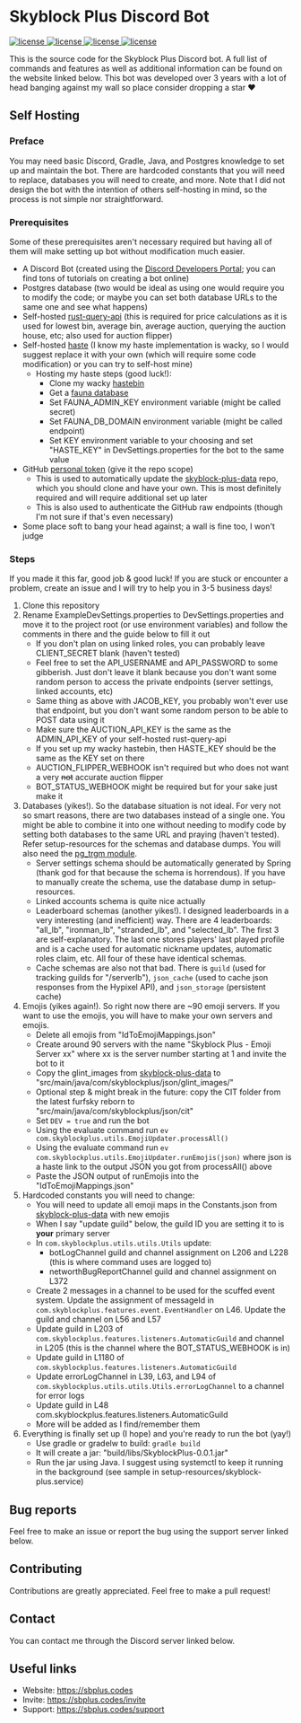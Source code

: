 # Skyblock Plus Discord Bot
<a href="https://github.com/kr45732/skyblock-plus/blob/master/LICENSE" target="_blank">
  <img alt="license" src="https://img.shields.io/github/license/kr45732/skyblock-plus?style=for-the-badge" />
</a>
<a href="https://sbplus.codes/support" target="_blank">
  <img alt="license" src="https://img.shields.io/discord/796790757947867156?color=4166f5&label=discord&style=for-the-badge" />
</a> 
<a href="https://github.com/kr45732/skyblock-plus/stargazers" target="_blank">
  <img alt="license" src="https://img.shields.io/github/stars/kr45732/skyblock-plus?style=for-the-badge" />
</a>
<a href="https://github.com/kr45732/skyblock-plus/contributors" target="_blank">
  <img alt="license" src="https://img.shields.io/github/contributors/kr45732/skyblock-plus?style=for-the-badge" />
</a>

This is the source code for the Skyblock Plus Discord bot. A full list of commands and features as well as additional information can be found on the website linked below. This bot was developed over 3 years with a lot of head banging against my wall so place consider dropping a star ❤️

## Self Hosting
### Preface
You may need basic Discord, Gradle, Java, and Postgres knowledge to set up and maintain the bot. There are hardcoded constants that you will need to replace, databases you will need to create, and more. Note that I did not design the bot with the intention of others self-hosting in mind, so the process is not simple nor straightforward.

### Prerequisites
Some of these prerequisites aren't necessary required but having all of them will make setting up bot without modification much easier.
- A Discord Bot (created using the [Discord Developers Portal](https://discord.com/developers/applications); you can find tons of tutorials on creating a bot online) 
- Postgres database (two would be ideal as using one would require you to modify the code; or maybe you can set both database URLs to the same one and see what happens)
- Self-hosted [rust-query-api](https://github.com/kr45732/rust-query-api) (this is required for price calculations as it is used for lowest bin, average bin, average auction, querying the auction house, etc; also used for auction flipper)
- Self-hosted [haste](https://github.com/kr45732/hste) (I know my haste implementation is wacky, so I would suggest replace it with your own (which will require some code modification) or you can try to self-host mine)
  - Hosting my haste steps (good luck!):
    - Clone my wacky [hastebin](https://github.com/kr45732/hste)
    - Get a [fauna database]([hste](https://github.com/kr45732/hste))
    - Set FAUNA_ADMIN_KEY environment variable (might be called secret)
    - Set FAUNA_DB_DOMAIN environment variable (might be called endpoint)
    - Set KEY environment variable to your choosing and set "HASTE_KEY" in DevSettings.properties for the bot to the same value
- GitHub [personal token](https://github.com/settings/tokens) (give it the repo scope)
  - This is used to automatically update the [skyblock-plus-data](https://github.com/kr45732/skyblock-plus-data) repo, which you should clone and have your own. This is most definitely required and will require additional set up later
  - This is also used to authenticate the GitHub raw endpoints (though I'm not sure if that's even necessary)
- Some place soft to bang your head against; a wall is fine too, I won't judge

### Steps
If you made it this far, good job & good luck! If you are stuck or encounter a problem, create an issue and I will try to help you in 3-5 business days!
1. Clone this repository
2. Rename ExampleDevSettings.properties to DevSettings.properties and move it to the project root (or use environment variables) and follow the comments in there and the guide below to fill it out
   - If you don't plan on using linked roles, you can probably leave CLIENT_SECRET blank (haven't tested)
   - Feel free to set the API_USERNAME and API_PASSWORD to some gibberish. Just don't leave it blank because you don't want some random person to access the private endpoints (server settings, linked accounts, etc)
   - Same thing as above with JACOB_KEY, you probably won't ever use that endpoint, but you don't want some random person to be able to POST data using it
   - Make sure the AUCTION_API_KEY is the same as the ADMIN_API_KEY of your self-hosted rust-query-api
   - If you set up my wacky hastebin, then HASTE_KEY should be the same as the KEY set on there
   - AUCTION_FLIPPER_WEBHOOK isn't required but who does not want a very ~~not~~ accurate auction flipper
   - BOT_STATUS_WEBHOOK might be required but for your sake just make it
3. Databases (yikes!). So the database situation is not ideal. For very not so smart reasons, there are two databases instead of a single one. You might be able to combine it into one without needing to modify code by setting both databases to the same URL and praying (haven't tested). Refer setup-resources for the schemas and database dumps. You will also need the [pg_trgm module](https://www.postgresql.org/docs/current/pgtrgm.html). 
   - Server settings schema should be automatically generated by Spring (thank god for that because the schema is horrendous). If you have to manually create the schema, use the database dump in setup-resources.
   - Linked accounts schema is quite nice actually
   - Leaderboard schemas (another yikes!). I designed leaderboards in a very interesting (and inefficient) way. There are 4 leaderboards: "all_lb", "ironman_lb", "stranded_lb", and "selected_lb". The first 3 are self-explanatory. The last one stores players' last played profile and is a cache used for automatic nickname updates, automatic roles claim, etc. All four of these have identical schemas.
   - Cache schemas are also not that bad. There is `guild` (used for tracking guilds for "/serverlb"), `json_cache` (used to cache json responses from the Hypixel API), and `json_storage` (persistent cache)
4. Emojis (yikes again!). So right now there are ~90 emoji servers. If you want to use the emojis, you will have to make your own servers and emojis.
   - Delete all emojis from "IdToEmojiMappings.json"
   - Create around 90 servers with the name "Skyblock Plus - Emoji Server xx" where xx is the server number starting at 1 and invite the bot to it
   - Copy the glint_images from [skyblock-plus-data](https://github.com/kr45732/skyblock-plus-data) to "src/main/java/com/skyblockplus/json/glint_images/"
   - Optional step & might break in the future: copy the CIT folder from the latest furfsky reborn to "src/main/java/com/skyblockplus/json/cit" 
   - Set `DEV = true` and run the bot
   - Using the evaluate command run `ev com.skyblockplus.utils.EmojiUpdater.processAll()`
   - Using the evaluate command run `ev com.skyblockplus.utils.EmojiUpdater.runEmojis(json)` where json is a haste link to the output JSON you got from processAll() above
   - Paste the JSON output of runEmojis into the "IdToEmojiMappings.json"
5. Hardcoded constants you will need to change:
   - You will need to update all emoji maps in the Constants.json from [skyblock-plus-data](https://github.com/kr45732/skyblock-plus-data/blob/main/Constants.json) with new emojis
   - When I say "update guild" below, the guild ID you are setting it to is **your** primary server
   - In `com.skyblockplus.utils.utils.Utils` update:
     - botLogChannel guild and channel assignment on L206 and L228 (this is where command uses are logged to)
     - networthBugReportChannel guild and channel assignment on L372
   - Create 2 messages in a channel to be used for the scuffed event system. Update the assignment of messageId in `com.skyblockplus.features.event.EventHandler` on L46. Update the guild and channel on L56 and L57
   - Update guild in L203 of `com.skyblockplus.features.listeners.AutomaticGuild` and channel in L205 (this is the channel where the BOT_STATUS_WEBHOOK is in)
   - Update guild in L1180 of `com.skyblockplus.features.listeners.AutomaticGuild`
   - Update errorLogChannel in L39, L63, and L94 of `com.skyblockplus.utils.utils.Utils.errorLogChannel` to a channel for error logs
   - Update guild in L48 com.skyblockplus.features.listeners.AutomaticGuild
   - More will be added as I find/remember them
6. Everything is finally set up (I hope) and you're ready to run the bot (yay!)
   - Use gradle or gradelw to build: `gradle build`
   - It will create a jar: "build/libs/SkyblockPlus-0.0.1.jar"
   - Run the jar using Java. I suggest using systemctl to keep it running in the background (see sample in setup-resources/skyblock-plus.service)

## Bug reports
Feel free to make an issue or report the bug using the support server linked below.

## Contributing
Contributions are greatly appreciated. Feel free to make a pull request!

## Contact
You can contact me through the Discord server linked below.

## Useful links
- Website: https://sbplus.codes
- Invite: https://sbplus.codes/invite
- Support: https://sbplus.codes/support
